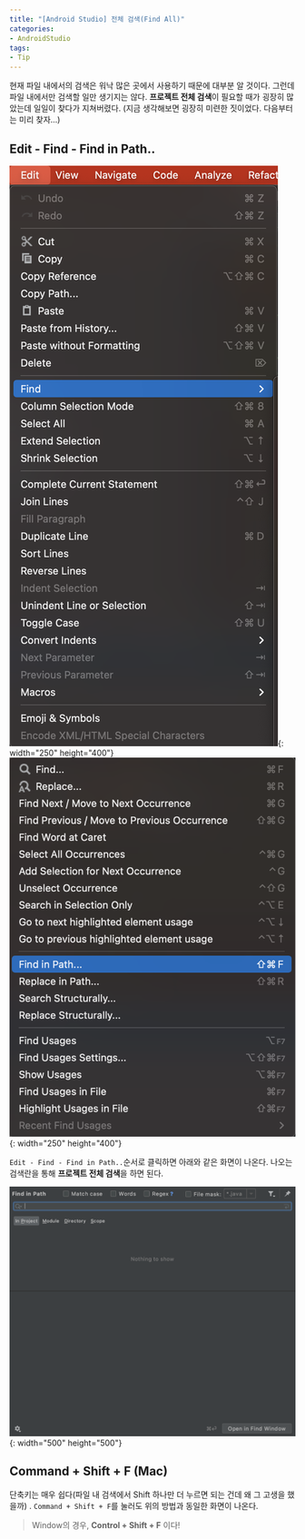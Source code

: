 ```yaml
---
title: "[Android Studio] 전체 검색(Find All)"
categories:
- AndroidStudio
tags:
- Tip
---
```


현재 파일 내에서의 검색은 워낙 많은 곳에서 사용하기 때문에 대부분 알 것이다. 그런데 파일 내에서만 검색할 일만 생기지는 않다. **프로젝트 전체 검색**이 필요할 때가 굉장히 많았는데 일일이 찾다가 지쳐버렸다. (지금 생각해보면 굉장히 미련한 짓이었다. 다음부터는 미리 찾자\...)

## Edit - Find - Find in Path..

![Example1](/assets/androidstudio/Example1.png){: width="250" height="400"}
![Example2](/assets/androidstudio/Example2.png){: width="250" height="400"}

`Edit - Find - Find in Path..`순서로 클릭하면 아래와 같은 화면이 나온다. 나오는 검색란을 통해 **프로젝트 전체 검색**을 하면 된다.

![Example3](/assets/androidstudio/Example3.png){: width="500" height="500"}
## Command + Shift + F (Mac)

단축키는 매우 쉽다(파일 내 검색에서 Shift 하나만 더 누르면 되는 건데 왜 그 고생을 했을까) . `Command + Shift + F`를 눌러도 위의 방법과 동일한 화면이 나온다.

> Window의 경우, **Control + Shift + F** 이다!
